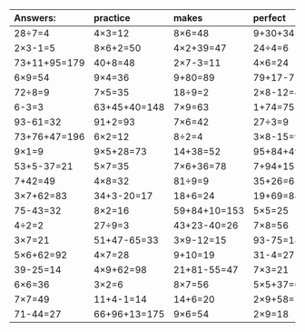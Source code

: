 | Answers: | practice | makes | perfect | ! |
| :--- | :--- | :--- | :--- | :--- |
| 28÷7=4 | 4×3=12 | 8×6=48 | 9+30+34=73 | 86+4=90 | 
| 2×3-1=5 | 8×6+2=50 | 4×2+39=47 | 24÷4=6 | 52-31=21 | 
| 73+11+95=179 | 40+8=48 | 2×7-3=11 | 4×6=24 | 31-15=16 | 
| 6×9=54 | 9×4=36 | 9+80=89 | 79+17-7=89 | 86+83+18=187 | 
| 72÷8=9 | 7×5=35 | 18÷9=2 | 2×8-12=4 | 6×8=48 | 
| 6-3=3 | 63+45+40=148 | 7×9=63 | 1+74=75 | 9×5=45 | 
| 93-61=32 | 91+2=93 | 7×6=42 | 27÷3=9 | 3×5=15 | 
| 73+76+47=196 | 6×2=12 | 8÷2=4 | 3×8-15=9 | 37-31=6 | 
| 9×1=9 | 9×5+28=73 | 14+38=52 | 95+84+49=228 | 15÷5=3 | 
| 53+5-37=21 | 5×7=35 | 7×6+36=78 | 7+94+15=116 | 90-30=60 | 
| 7+42=49 | 4×8=32 | 81÷9=9 | 35+26=61 | 9×3=27 | 
| 3×7+62=83 | 34+3-20=17 | 18+6=24 | 19+69=88 | 7×5-18=17 | 
| 75-43=32 | 8×2=16 | 59+84+10=153 | 5×5=25 | 20÷5=4 | 
| 4÷2=2 | 27÷9=3 | 43+23-40=26 | 7×8=56 | 2×3=6 | 
| 3×7=21 | 51+47-65=33 | 3×9-12=15 | 93-75=18 | 3×6+86=104 | 
| 5×6+62=92 | 4×7=28 | 9+10=19 | 31-4=27 | 2+11-6=7 | 
| 39-25=14 | 4×9+62=98 | 21+81-55=47 | 7×3=21 | 47+5-13=39 | 
| 6×6=36 | 3×2=6 | 8×7=56 | 5×5+37=62 | 94+33-23=104 | 
| 7×7=49 | 11+4-1=14 | 14+6=20 | 2×9+58=76 | 46+37=83 | 
| 71-44=27 | 66+96+13=175 | 9×6=54 | 2×9=18 | 97-87=10 | 
